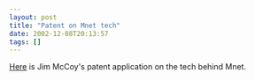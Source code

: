```yaml
---
layout: post
title: "Patent on Mnet tech"
date: 2002-12-08T20:13:57
tags: []
---
```


[Here][1] is Jim McCoy's patent application on the tech behind Mnet. 

   [1]: http://appft1.uspto.gov/netacgi/nph-Parser?Sect1=PTO2&Sect2=HITOFF&u=/netahtml/PTO/search-adv.html&r=1&p=1&f=G&l=50&d=PG01&S1=(mccoy.IN.+AND+barnes.IN.)&OS=in/mccoy+and+in/barnes&RS=(IN/mccoy+AND+IN/barnes)"



